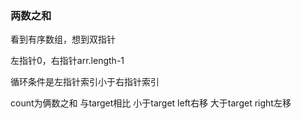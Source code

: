### 两数之和

 看到有序数组，想到双指针 

左指针0，右指针arr.length-1

循环条件是左指针索引小于右指针索引

count为俩数之和 与target相比 小于target left右移 大于target right左移

 